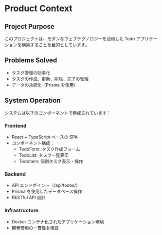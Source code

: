 # Product Context

## Project Purpose

このプロジェクトは、モダンなウェブテクノロジーを活用した Todo アプリケーションを構築することを目的としています。

## Problems Solved

- タスク管理の効率化
- タスクの作成、更新、削除、完了の管理
- データの永続化（Prisma を使用）

## System Operation

システムは以下のコンポーネントで構成されています：

### Frontend

- React + TypeScript ベースの SPA
- コンポーネント構成：
  - TodoForm: タスク作成フォーム
  - TodoList: タスク一覧表示
  - TodoItem: 個別タスク表示・操作

### Backend

- API エンドポイント（/api/todos/）
- Prisma を使用したデータベース操作
- RESTful API 設計

### Infrastructure

- Docker コンテナ化されたアプリケーション環境
- 開発環境の一貫性を保証
